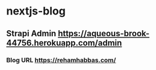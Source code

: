 # nextjs-blog

## Strapi Admin https://aqueous-brook-44756.herokuapp.com/admin
### Blog URL https://rehamhabbas.com/
